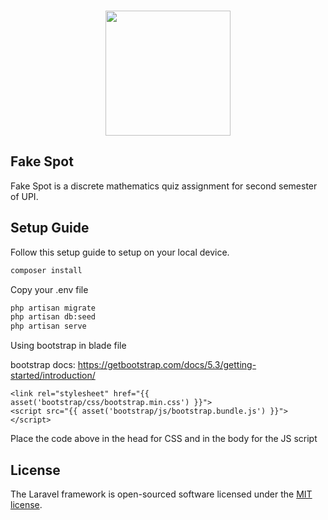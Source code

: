 <p align="center">
  <br />
  <picture>
    <img src="https://ik.imagekit.io/rafidhp/fake_spot/Logo_FS.png?updatedAt=1747881366397" width="200px">
  </picture>
</p>

## Fake Spot

Fake Spot is a discrete mathematics quiz assignment for second semester of UPI.

## Setup Guide

Follow this setup guide to setup on your local device.

```bash
composer install
```

Copy your .env file

```bash
php artisan migrate
php artisan db:seed
php artisan serve
```

Using bootstrap in blade file

bootstrap docs: https://getbootstrap.com/docs/5.3/getting-started/introduction/

```blade
<link rel="stylesheet" href="{{ asset('bootstrap/css/bootstrap.min.css') }}">
<script src="{{ asset('bootstrap/js/bootstrap.bundle.js') }}"></script>
```
Place the code above in the head for CSS and in the body for the JS script

## License

The Laravel framework is open-sourced software licensed under the [MIT license](https://opensource.org/licenses/MIT).
